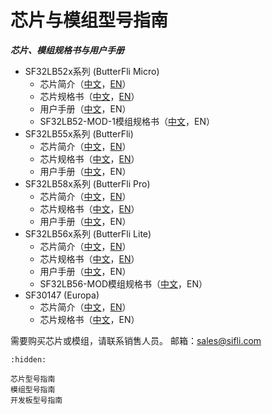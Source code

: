 # 芯片与模组型号指南

***芯片、模组规格书与用户手册***

[中文规格书55x]: http://10.23.10.196:19000/web-file/silicon/DS0001-SF32LB55x-%E8%8A%AF%E7%89%87%E6%8A%80%E6%9C%AF%E8%A7%84%E6%A0%BC%E4%B9%A6%20V1p6.pdf
[英文规格书55x]: http://10.23.10.196:19000/web-file/silicon/DS0001-SF32LB55x-Datasheet%20V1p6.pdf
[中文简介55x]: http://10.23.10.196:19000/web-file/silicon/PB0001-SF32LB55x-%E4%BA%A7%E5%93%81%E7%AE%80%E4%BB%8B%20V1p3.pdf
[英文简介55x]: http://10.23.10.196:19000/web-file/silicon/PB0001-SF32LB55x-Product%20Brief%20V1p3.pdf
[中文用户手册55x]: http://10.23.10.196:19000/web-file/user%20manual/UM5501-SF32LB55x-%E7%94%A8%E6%88%B7%E6%89%8B%E5%86%8C%20V0p3.pdf
[英文用户手册55x]: http://10.23.10.196:19000/web-file/silicon/PB0001-SF32LB55x-Product%20Brief%20V1p3.pdf


[中文规格书58x]: http://10.23.10.196:19000/web-file/silicon/DS0058-SF32LB58x-%E8%8A%AF%E7%89%87%E6%8A%80%E6%9C%AF%E8%A7%84%E6%A0%BC%E4%B9%A6%20V1p6.pdf
[英文规格书58x]: http://10.23.10.196:19000/web-file/silicon/DS0058-SF32LB58x-Datasheet%20V1p6.pdf
[中文简介58x]: http://10.23.10.196:19000/web-file/silicon/PB0058-SF32LB58x-%E4%BA%A7%E5%93%81%E7%AE%80%E4%BB%8B%20V0p7.pdf
[英文简介58x]: http://10.23.10.196:19000/web-file/silicon/PB0058-SF32LB58x-Product%20Brief%20V0p7.pdf
[中文用户手册58x]: http://10.23.10.196:19000/web-file/user%20manual/UM5801-SF32LB58x-%E7%94%A8%E6%88%B7%E6%89%8B%E5%86%8C%20V0p3.pdf
[英文用户手册58x]: http://10.23.10.196:19000/web-file/silicon/PB0058-SF32LB58x-Product%20Brief%20V1p3.pdf


[中文规格书56x]: http://10.23.10.196:19000/web-file/silicon/DS0056-SF32LB56x-%E8%8A%AF%E7%89%87%E6%8A%80%E6%9C%AF%E8%A7%84%E6%A0%BC%E4%B9%A6%20V1p9.pdf
[英文规格书56x]: http://10.23.10.196:19000/web-file/silicon/DS0056-SF32LB56x-Datasheet%20V1p8.pdf
[中文简介56x]: http://10.23.10.196:19000/web-file/silicon/PB0056-SF32LB56x-%E4%BA%A7%E5%93%81%E7%AE%80%E4%BB%8B%20V1p1.pdf
[英文简介56x]: http://10.23.10.196:19000/web-file/silicon/PB0056-SF32LB56x-Product%20Brief%20V1p1.pdf
[中文用户手册56x]: http://10.23.10.196:19000/web-file/user%20manual/UM5601-SF32LB56x-%E7%94%A8%E6%88%B7%E6%89%8B%E5%86%8C%20V0p9.pdf
[英文用户手册56x]: http://10.23.10.196:19000/web-file/silicon/UM0056-SF32LB56x-%E7%94%A8%E6%88%B7%E6%89%8B%E5%86%8C%20V0p6.pdf


[中文规格书52x]: http://10.23.10.196:19000/web-file/silicon/DS0052-SF32LB52x-%E8%8A%AF%E7%89%87%E6%8A%80%E6%9C%AF%E8%A7%84%E6%A0%BC%E4%B9%A6%20V2p4.pdf
[英文规格书52x]: http://10.23.10.196:19000/web-file/silicon/DS0052-SF32LB52x-Datasheet%20V2p3.pdf
[中文简介52x]: http://10.23.10.196:19000/web-file/silicon/PB0052-SF32LB52x-%E4%BA%A7%E5%93%81%E7%AE%80%E4%BB%8B%20V0p9.pdf
[英文简介52x]: http://10.23.10.196:19000/web-file/silicon/PB0052-SF32LB52x-Product%20Brief%20V0p9.pdf
[中文用户手册52x]: http://10.23.10.196:19000/web-file/user%20manual/UM5201-SF32LB52x-%E7%94%A8%E6%88%B7%E6%89%8B%E5%86%8C%20V0p7.pdf
[英文用户手册52x]: http://10.23.10.196:19000/web-file/silicon/UM0052-SF32LB52x-%E7%94%A8%E6%88%B7%E6%89%8B%E5%86%8C%20V0p3.pdf

[中文规格书30147]: http://10.23.10.196:19000/web-file/silicon/DS0002-SF30147-%E8%8A%AF%E7%89%87%E6%8A%80%E6%9C%AF%E8%A7%84%E6%A0%BC%E4%B9%A6%20V0p6.pdf
[英文规格书30147]: http://10.23.10.196:19000/web-file/silicon/DS0002-SF30147-Datasheet%20V0p6.pdf
[中文简介30147]: http://10.23.10.196:19000/web-file/silicon/PB0002-SF30147-%E4%BA%A7%E5%93%81%E7%AE%80%E4%BB%8B%20V0p9.pdf
[英文简介30147]: http://10.23.10.196:19000/web-file/silicon/PB0002-SF30147-Product%20Brief%20V0p9.pdf


[中文规格书52-MOD-1]: http://10.23.10.196:19000/web-file/silicon/DS5203-SF32LB52-MOD-1%E6%8A%80%E6%9C%AF%E8%A7%84%E6%A0%BC%E4%B9%A6%20V0p1.pdf

[中文规格书56-MOD]: http://10.23.10.196:19000/web-file/silicon/DS5602-SF32LB56-MOD%E6%8A%80%E6%9C%AF%E8%A7%84%E6%A0%BC%E4%B9%A6%20V0p1.pdf


* SF32LB52x系列 (ButterFli Micro)
    * 芯片简介（[中文][中文简介52x]，[EN][英文简介52x]）
    * 芯片规格书（[中文][中文规格书52x]，[EN][英文规格书52x]）
    * 用户手册（[中文][中文用户手册52x]，EN）
    * SF32LB52-MOD-1模组规格书（[中文][中文规格书52-MOD-1]，EN）
* SF32LB55x系列 (ButterFli)
    * 芯片简介（[中文][中文简介55x]，[EN][英文简介55x]）
    * 芯片规格书（[中文][中文规格书55x]，[EN][英文规格书55x]）
    * 用户手册（[中文][中文用户手册55x]，EN）
* SF32LB58x系列 (ButterFli Pro)
    * 芯片简介（[中文][中文简介58x]，[EN][英文简介58x]）
    * 芯片规格书（[中文][中文规格书58x]，[EN][英文规格书58x]）
    * 用户手册（[中文][中文用户手册58x]，EN）
* SF32LB56x系列 (ButterFli Lite)
    * 芯片简介（[中文][中文简介56x]，[EN][英文简介56x]）
    * 芯片规格书（[中文][中文规格书56x]，[EN][英文规格书56x]）
    * 用户手册（[中文][中文用户手册56x]，EN）
    * SF32LB56-MOD模组规格书（[中文][中文规格书56-MOD]，EN）
* SF30147 (Europa)
    * 芯片简介（[中文][中文简介30147]，[EN][英文简介30147]）
    * 芯片规格书（[中文][中文规格书30147]，EN）


需要购买芯片或模组，请联系销售人员。
邮箱：sales@sifli.com


```{toctree}
:hidden:

芯片型号指南
模组型号指南
开发板型号指南

```

